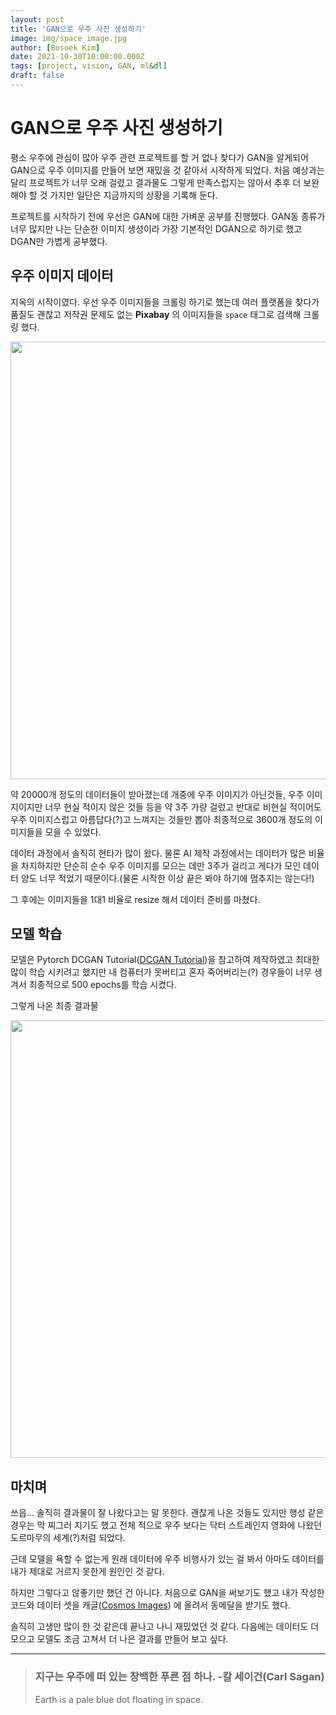 ```yaml
---
layout: post
title: 'GAN으로 우주 사진 생성하기'
image: img/space_image.jpg
author: [Bosoek Kim]
date: 2021-10-30T10:00:00.000Z
tags: [project, vision, GAN, ml&dl]
draft: false
--- 
```


# GAN으로 우주 사진 생성하기

평소 우주에 관심이 많아 우주 관련 프로젝트를 할 거 없나 찾다가 GAN을 알게되어 GAN으로 우주 이미지를 만들어 보면 재밌을 것 같아서 시작하게 되었다. 처음 예상과는 달리 프로젝트가 너무 오래 걸렸고 결과물도 그렇게 만족스럽지는 않아서 추후 더 보완해야 할 것 가지만 일단은 지금까지의 상황을 기록해 둔다.

프로젝트를 시작하기 전에 우선은 GAN에 대한 가벼운 공부를 진행했다. GAN동 종류가 너무 많지만 나는 단순한 이미지 생성이라 가장 기본적인 DGAN으로 하기로 했고 DGAN만 가볍게 공부했다.

## 우주 이미지 데이터
지옥의 시작이였다. 우선 우주 이미지들을 크롤링 하기로 했는데 여러 플랫폼을 찾다가 품질도 괜찮고 저작권 문제도 없는 __Pixabay__ 의 이미지들을 ```space``` 태그로 검색해 크롤링 했다.

<img src="https://user-images.githubusercontent.com/68007145/155723638-df2ee3dc-ba89-4923-8f48-5f0a998a923a.PNG" width="700">

약 20000개 정도의 데이터들이 받아졌는데 개중에 우주 이미지가 아닌것들, 우주 이미지이지만 너무 현실 적이지 않은 것들 등을 약 3주 가량 걸렀고 반대로 비현실 적이어도 우주 이미지스럽고 아름답다(?)고 느껴지는 것들만 뽑아 최종적으로 3600개 정도의 이미지들을 모을 수 있었다.

데이터 과정에서 솔직히 현타가 많이 왔다. 물론 AI 제작 과정에서는 데이터가 많은 비율을 차지하지만 단순히 순수 우주 이미지를 모으는 데만 3주가 걸리고 게다가 모인 데이터 양도 너무 적었기 때문이다.(물론 시작한 이상 끝은 봐야 하기에 멈추지는 않는다!)

그 후에는 이미지들을 1대1 비율로 resize 해서 데이터 준비를 마쳤다.

## 모델 학습
모델은 Pytorch DCGAN Tutorial([DCGAN Tutorial](https://pytorch.org/tutorials/beginner/dcgan_faces_tutorial.html))을 참고하여 제작하였고 최대한 많이 학습 시키려고 했지만 내 컴퓨터가 못버티고 혼자 죽어버리는(?) 경우들이 너무 생겨서 최종적으로 500 epochs를 학습 시켰다.

그렇게 나온 최종 결과물

<img src="https://user-images.githubusercontent.com/68007145/155725997-916969ac-ecc8-44eb-bd50-da01dc70e1d9.png" width="700">

## 마치며

쓰읍... 솔직히 결과물이 잘 나왔다고는 말 못한다. 괜찮게 나온 것들도 있지만 행성 같은 경우는 막 찌그러 지기도 했고 전체 적으로 우주 보다는 닥터 스트레인지 영화에 나왔던 도르마무의 세계(?)처럼 되었다.

근데 모델을 욕할 수 없는게 원래 데이터에 우주 비행사가 있는 걸 봐서 아마도 데이터를 내가 제대로 거르지 못한게 원인인 것 같다. 

하지만 그렇다고 않좋기만 했던 건 아니다. 처음으로 GAN을 써보기도 했고 내가 작성한 코드와 데이터 셋을 캐글([Cosmos Images](https://www.kaggle.com/kimbosoek/cosmos-images/code)) 에 올려서 동메달을 받기도 했다.

솔직히 고생만 많이 한 것 같은데 끝나고 나니 재밌었던 것 같다. 다음에는 데이터도 더 모으고 모델도 조금 고쳐서 더 나은 결과를 만들어 보고 싶다.

---


>### 지구는 우주에 떠 있는 창백한 푸른 점 하나. -칼 세이건(Carl Sagan)
> Earth is a pale blue dot floating in space.
